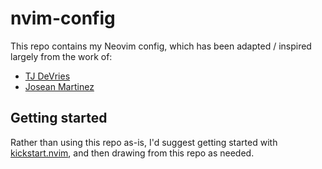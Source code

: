 # nvim-config

This repo contains my Neovim config, which has been adapted / inspired largely from the work of:

- [TJ DeVries](https://github.com/tjdevries/config_manager)
- [Josean Martinez](https://github.com/josean-dev/dev-environment-files)

## Getting started

Rather than using this repo as-is, I'd suggest getting started with [kickstart.nvim](https://github.com/nvim-lua/kickstart.nvim), and then drawing from this repo as needed.
